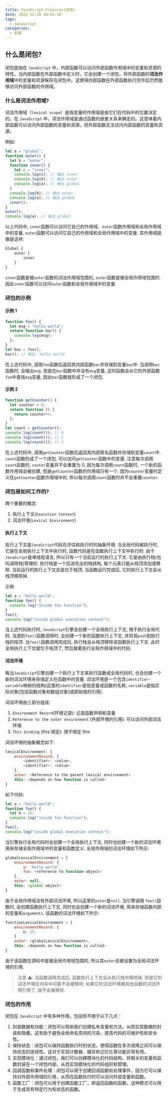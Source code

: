 ```yaml
---
title: JavaScript Closures(闭包)
date: 2023-12-28 10:51:10
tags:
  - javascript
categories:
  - 前端
---
```


## 什么是闭包?

闭包是指在 `JavaScript` 中，内部函数可以访问外部函数作用域中的变量和资源的特性。当内部函数在外部函数中定义时，它会创建一个闭包，将外部函数的**词法作用域**中的变量和资源保存在闭包中。这使得内部函数在外部函数执行完毕后仍然能够访问外部函数的作用域。

### 什么是词法作用域?

词法作用域（`lexical scope`）是指变量的作用域是由它们在代码中的位置决定的。在 `JavaScript` 中，词法作用域是通过函数的嵌套关系来确定的。这意味着内部函数可以访问外部函数的变量和资源，但外部函数无法访问内部函数的变量和资源。

<!-- more -->

例如:

```js
let a = "global";
function outer() {
  let b = "outer";
  function inner() {
    let c = "inner";
    console.log(c); // 输出 inner
    console.log(b); // 输出 outer
    console.log(a); // 输出 global
  }
  console.log(b); // 输出 outer
  console.log(a); // 输出 global
  inner();
}
outer();
console.log(a); // 输出 global
```

以上代码中, `inner`函数可以访问它自己的作用域、`outer`函数作用域和全局作用域中的变量, `outer`函数可以访问它自己的作用域和全局作用域中的变量.
其作用域链像是这样:

```js
Global {
    outer {
        inner
    }
}
```

`inner`函数是被`outer`函数的词法作用域包围的, `outer`函数是被全局作用域包围的. 因此`inner`函数可以访问`outer`函数和全局作用域中的变量.

### 闭包的示例

#### 示例 1

```js
function foo() {
  let msg = "hello world";
  return function bar() {
    console.log(msg);
  };
}
let baz = foo();
baz(); // 输出 'hello world'
```

在上述代码中, 调用`foo`函数后返回其内部函数`bar`并存储到变量`baz`中. 当调用`baz`函数时, 会输出`msg`. 但是在`bar`函数中并没有`msg`变量, 这时函数会从它的外部函数`foo`中查找`msg`变量, 因此`bar`函数就形成了一个闭包.

#### 示例 2

```js
function getCounter() {
  let counter = 0;
  return function () {
    return counter++;
  };
}
let count = getCounter();
console.log(count()); // 0
console.log(count()); // 1
console.log(count()); // 2
```

在上述代码中, 调用`getCounter`函数后返回其内部匿名函数并存储到变量`count`中. `count`函数形成了一个闭包, 可以访问`getCounter`函数中的变量.
注意每次调用`count`函数时, `couter`变量并不会重置为 0, 因为每次调用`count`函数时, 一个新的函数作用域会被创建, 但是`getCounter`函数的作用域只有一个. 因为`counter`变量时定义在`getCounter`函数作用域中的. 所以每次调用`count`函数时并不会重置`counter`.

### 闭包是如何工作的?

两个重要的概念:

1. 执行上下文(`Execution Context`)
2. 词法环境(`Lexical Environment`)

#### 执行上下文

执行上下文是`JavaScript`代码在评估和执行时的抽象环境. 当全局代码被执行时, 它是在全局执行上下文中执行的, 函数代码是在函数执行上下文中执行的.
由于`JavaScript`是单线程语言, 所以只有一个当前运行的执行上下文. 它是由执行栈(也叫调用栈)管理的.
执行栈是一个后进先出的栈结构, 每个元素只能从栈顶添加或移除.
当前运行的执行上下文总是位于栈顶, 当函数运行完成后, 它的执行上下文会从栈顶移除掉.

示例

```js
let a = "hello world";
function foo() {
  console.log("inside foo function");
}
foo();
console.log("inside global execution context");
```

当上述代码执行时, `JavaScript`引擎会创建一个全局执行上下文, 用于执行全局代码. 当遇到`foo()`函数调用时, 会创建一个新的函数执行上下文, 并将其`push`到执行栈的栈顶. 当`foo()`函数调用完成后, 执行栈会从栈顶移除该函数执行上下文. 此时全局执行上下文就位于栈顶了, 然后接着执行全局作用域中的代码.

#### 词法环境

每当`JavaScript`引擎创建一个执行上下文来执行函数或全局代码时, 也会创建一个新的词法环境来存储定义在函数中的变量.
词法环境是一个包含`identifier`-`variable`映射的结构(这里的`identifier`是指变量或函数的名称, `variable`是指实际对象[包括函数对象和数组对象]或原始值的引用).

词法环境由三部分组成:

1. `Environment Record`(环境记录): 记录函数声明和变量
2. `Reference to the outer environment` (外部环境的引用): 可以访问外部词法环境
3. `This binding` (this 绑定): 用于绑定 this

词法环境的抽象概念如下:

```js
lexicalEnvironment: {
    environmentRecord: {
        <identifier>: <value>,
        <identifier>: <value>
    },
    outer: <Reference to the parent lexical environment>
    this: <depends on how function is called>
}
```

如下代码:

```js
let a = "hello world";
function foo() {
  let b = 25;
  console.log("inside foo function");
}
foo();
console.log("inside global execution context");
```

当引擎执行全局代码时会创建一个全局执行上下文, 同时也创建一个新的词法环境用来存储全局作用域中的变量和函数定义. 全局作用域的词法环境如下所示:

```js
globalLexicalEnvironment = {
    environmentRecord: {
        a: 'hello world',
        foo: <reference to function object>
    },
    outer: null,
    this: <global object>
}
```

由于全局作用域没有外部词法环境, 所以这里的`outer`是`null`.
当引擎调用 `foo()`函数时, 会创建函数执行上下文, 同时也会创建一个新的词法环境, 用来存储函数内部的变量和`arguments`. 该函数的词法环境如下所示:

```js
functionLexicalEnvironment = {
    environmentRecord: {
        b: 25,
    }
    outer: <globalLexicalEnvironment>,
    this: <depends on how function is called>
}
```

由于该函数在源码中是被全局作用域包围的, 所以其`outer`会被设置为全局词法环境的引用.

> 注意 ⚠️: 当函数调用完成后, 函数执行上下文会从执行栈中移除掉, 但是它的词法环境在内存中可能不会被移除, 如果它的词法环境被其他函数的词法环境引用了, 就不会被移除.

### 闭包的作用

闭包在 `JavaScript` 中有多种作用，包括但不限于以下几点：

1. 封装数据和功能：闭包可以帮助我们创建私有变量和方法，从而实现数据的封装和隐藏。这有助于避免全局命名空间的污染，提高代码的可维护性和安全性。
2. 保持状态：闭包可以保持函数执行时的状态，使得函数在多次调用之间可以保持状态的连续性。这对于实现计数器、缓存和记忆化等功能非常有用。
3. 实现模块化：通过闭包，我们可以创建模块化的代码结构，将相关的变量和函数封装在一个闭包内部，从而实现模块化的代码组织和管理。
4. 回调函数和事件处理：闭包可以用于创建回调函数和处理事件，因为它可以保持对外部作用域的引用，从而在函数执行时可以访问外部变量和函数。
5. 函数工厂：闭包可以用于创建函数工厂，即返回函数的函数。这种模式可以用于生成具有特定行为和状态的函数。
